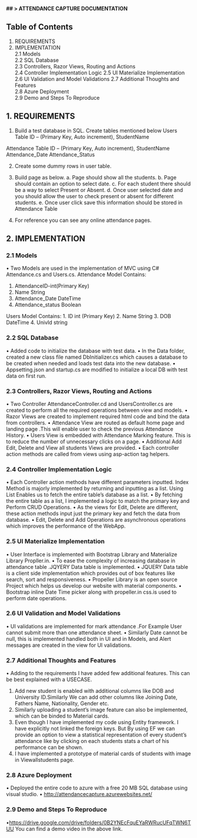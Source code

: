 **## > ATTENDANCE CAPTURE
DOCUMENTATION**

						




## Table of Contents

1. REQUIREMENTS	
2. IMPLEMENTATION	
2.1 Models	
2.2 SQL Database	
2.3 Controllers, Razor Views, Routing and Actions	
2.4 Controller Implementation Logic	
2.5 UI Materialize Implementation	
2.6 UI Validation and Model Validations	
2.7 Additional Thoughts and Features	
2.8 Azure Deployment	
2.9 Demo and Steps To Reproduce









## 1.	REQUIREMENTS
1.	Build a test database in SQL. Create tables mentioned below
Users Table
 ID – (Primary Key, Auto increment),
StudentName

Attendance Table
ID – (Primary Key, Auto increment),
StudentName
Attendance_Date	
Attendance_Status

2.	Create some dummy rows in user table. 

3.	Build page as below.
a.	Page should show all the students.
b.	Page should contain an option to select date.
c.	For each student there should be a way to select Present or Absent.
d.	Once user selected date and you should allow the user to check present or absent for different students.
e.	Once user click save this information should be stored in Attendance Table
4.	For reference you can see any online attendance pages.

## 2. IMPLEMENTATION
### 2.1 Models

•	Two Models are used in the implementation of MVC using C# Attendance.cs and Users.cs.
Attendance Model Contains:
1.	AttendanceID-int(Primary Key)
2.	 Name String
3.	 Attendance_Date  DateTime
4.	  Attendance_status Boolean




Users Model Contains:
		1. ID int (Primary Key)
           	2. Name String
          		3. DOB DateTime
        		4. UnivId string
### 2.2 SQL Database
•	Added code to initialize the database with test data.
•	In the Data folder, created a new class file named DbInitializer.cs which causes a database to be created when needed and loads test data into the new database.
•	Appsetting.json and startup.cs are modified to initialize a local DB with test data on first run.
### 2.3 Controllers, Razor Views, Routing and Actions
•	Two Controller AttendanceController.cd and UsersController.cs are created to perform all the required operations between view and models.
•	Razor Views are created to implement required html code and bind the data from controllers.
•	Attendance View are routed as default home page and landing page .This will enable user to check the previous Attendance History.
•	Users View is embedded with Attendance Marking feature. This is to reduce the number of unnecessary clicks on a page.
•	Additional Add Edit, Delete and View all students Views are provided.
•	Each controller action methods are called from views using asp-action tag helpers. 
### 2.4 Controller Implementation Logic
•	Each Controller action methods have different parameters inputted. Index Method is majorly implemented by returning and inputting as a list. Using List Enables us to fetch the entire table’s database as a list.
•	By fetching the entire table as a list, I implemented a logic to match the primary key and Perform CRUD Operations.
•	As the views for Edit, Delete are different, these action methods input just the primary key and fetch the data from database.
•	Edit, Delete and Add Operations are asynchronous operations which improves the performance of the WebApp.
### 2.5 UI Materialize Implementation
•	User Interface is implemented with Bootstrap Library and Materialize Library Propller.in.
•	To ease the complexity of increasing database in attendance table .JQYERY Data table is implemented.
•	JQUERY Data table is a client side implementation which provides out of box features like search, sort and responsiveness.
•	Propeller Library is an open source Project which helps us develop our website with material components.
•	Bootstrap inline Date Time picker along with propeller.in css.is used to perform date operations.
### 2.6 UI Validation and Model Validations
•	UI validations are implemented for mark attendance .For Example User cannot submit more than one attendance sheet.
•	Similarly Date cannot be null, this is implemented handled both in UI and in Models, and Alert messages are created in the view for UI validations.
### 2.7 Additional Thoughts and Features	
•	Adding to the requirements I have added few additional features. This can be best explained with a USECASE.
1.	Add new student is enabled with additional columns like DOB and University ID.Similarly We can add other columns like Joining Date, Fathers Name, Nationality, Gender etc.
2.	Similarly uploading a student’s image feature can also be implemented, which can be binded to Material cards.
3.	Even though I have implemented my code using Entity framework. I have explicitly not linked the foreign keys. But By using EF we can provide an option to view a statistical representation of every student’s attendance like by clicking on each students stats a chart of his performance can be shown.
4.	I have implemented a prototype of material cards of students with image in Viewallstudents page. 
### 2.8 Azure Deployment
•	Deployed the entire code to azure with a free 20 MB SQL database using visual studio.
•	http://attendancecapture.azurewebsites.net/
### 2.9 Demo and Steps To Reproduce
•https://drive.google.com/drive/folders/0B2YNEcFquEYaRWRucUFqTWN6TUU
You can find a demo video in the above link.

